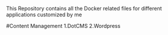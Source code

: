 This Repository contains all the Docker related files for different applications customized by me

#Content Management
1.DotCMS
2.Wordpress
